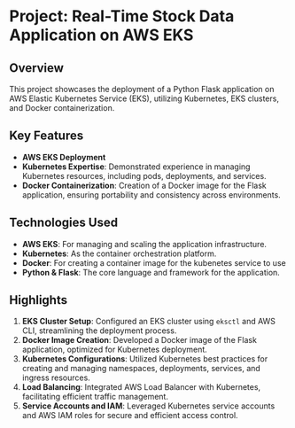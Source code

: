 # Project: Real-Time Stock Data Application on AWS EKS

## Overview
This project showcases the deployment of a Python Flask application on AWS Elastic Kubernetes Service (EKS), utilizing Kubernetes, EKS clusters, and Docker containerization.

## Key Features

- **AWS EKS Deployment**
- **Kubernetes Expertise**: Demonstrated experience in managing Kubernetes resources, including pods, deployments, and services.
- **Docker Containerization**: Creation of a Docker image for the Flask application, ensuring portability and consistency across environments.

## Technologies Used

- **AWS EKS**: For managing and scaling the application infrastructure.
- **Kubernetes**: As the container orchestration platform.
- **Docker**: For creating a container image for the kubenetes service to use
- **Python & Flask**: The core language and framework for the application.

## Highlights

1. **EKS Cluster Setup**: Configured an EKS cluster using `eksctl` and AWS CLI, streamlining the deployment process.
2. **Docker Image Creation**: Developed a Docker image of the Flask application, optimized for Kubernetes deployment.
3. **Kubernetes Configurations**: Utilized Kubernetes best practices for creating and managing namespaces, deployments, services, and ingress resources.
4. **Load Balancing**: Integrated AWS Load Balancer with Kubernetes, facilitating efficient traffic management.
5. **Service Accounts and IAM**: Leveraged Kubernetes service accounts and AWS IAM roles for secure and efficient access control.